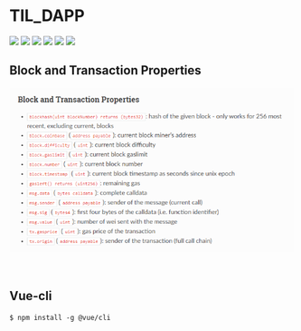 # TIL_DAPP
![](https://img.shields.io/badge/truffle-4.1.15-green)
![](https://img.shields.io/badge/web3.js-0.20.6-green)
![](https://img.shields.io/badge/Solidity-0.4.25-green)
![](https://img.shields.io/badge/Metamask-8.1.3-green)
![](https://img.shields.io/badge/Node.js-10.8.0-green)
![](https://img.shields.io/badge/Vue.js-2.5.21-green)

## Block and Transaction Properties
![tx_properties](./img/Special_Variables.PNG)

<br>


## Vue-cli
```
$ npm install -g @vue/cli
```
